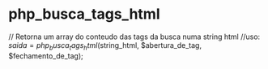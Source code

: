# php_busca_tags_html
// Retorna um array do conteudo das tags da busca numa string html
//uso: $saida = php_busca_tags_html($string_html, $abertura_de_tag, $fechamento_de_tag);
